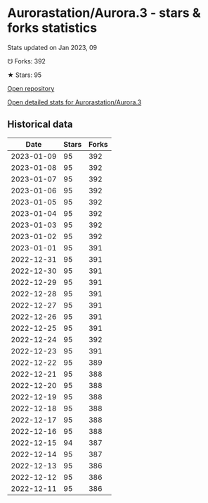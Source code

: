 # Aurorastation/Aurora.3 - stars & forks statistics

Stats updated on Jan 2023, 09

☋ Forks: 392

★ Stars: 95

[Open repository](https://github.com/Aurorastation/Aurora.3)

[Open detailed stats for Aurorastation/Aurora.3](https://reviewgithub.com/rep/Aurorastation/Aurora.3)

## Historical data
| Date | Stars | Forks |
|------|-------|-------|
| 2023-01-09 | 95 | 392 | 
| 2023-01-08 | 95 | 392 | 
| 2023-01-07 | 95 | 392 | 
| 2023-01-06 | 95 | 392 | 
| 2023-01-05 | 95 | 392 | 
| 2023-01-04 | 95 | 392 | 
| 2023-01-03 | 95 | 392 | 
| 2023-01-02 | 95 | 392 | 
| 2023-01-01 | 95 | 391 | 
| 2022-12-31 | 95 | 391 | 
| 2022-12-30 | 95 | 391 | 
| 2022-12-29 | 95 | 391 | 
| 2022-12-28 | 95 | 391 | 
| 2022-12-27 | 95 | 391 | 
| 2022-12-26 | 95 | 391 | 
| 2022-12-25 | 95 | 391 | 
| 2022-12-24 | 95 | 392 | 
| 2022-12-23 | 95 | 391 | 
| 2022-12-22 | 95 | 389 | 
| 2022-12-21 | 95 | 388 | 
| 2022-12-20 | 95 | 388 | 
| 2022-12-19 | 95 | 388 | 
| 2022-12-18 | 95 | 388 | 
| 2022-12-17 | 95 | 388 | 
| 2022-12-16 | 95 | 388 | 
| 2022-12-15 | 94 | 387 | 
| 2022-12-14 | 95 | 387 | 
| 2022-12-13 | 95 | 386 | 
| 2022-12-12 | 95 | 386 | 
| 2022-12-11 | 95 | 386 | 


